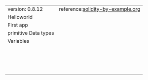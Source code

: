 <table>
  <tr>
    <td>
      version: 0.8.12</td>
    <td>
      reference:<a href="https://solidity-by-example.org/">solidity-by-example.org</a></td>
  </tr>
  <tr><td>Helloworld</td></tr>
  <tr><td>First app</td></tr>
  <tr><td>primitive Data types</td></tr>
  <tr><td>Variables</td></tr>
  <tr><td></td></tr>
  <tr><td></td></tr>
  <tr><td></td></tr>
  <tr><td></td></tr>
  <tr><td></td></tr>
  <tr><td></td></tr>
  <tr><td></td></tr>
  <tr><td></td></tr>
  <tr><td></td></tr>
  <tr><td></td></tr>
  <tr><td></td></tr>
  <tr><td></td></tr>
  <tr><td></td></tr>
  <tr><td></td></tr>
  <tr><td></td></tr>
  <tr><td></td></tr>
